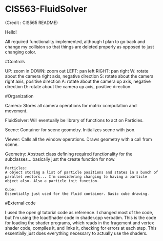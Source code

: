 # CIS563-FluidSolver
(Credit : CIS565 README)

Hello!

All required functionality implemented, although I plan to go back and change my collision so that things are deleted properly as opposed to just changing color.

#Controls

UP: zoom in
DOWN: zoom out
LEFT: pan left
RIGHT: pan right
W: rotate about the camera right axis, negative direction
S: rotate about the camera right axis, positive direction
A: rotate about the camera up axis, negative direction
D: rotate about the camera up axis, positive direction

#Organization

Camera:
Stores all camera operations for matrix computation and movement.

FluidSolver:
Will eventually be library of functions to act on Particles.

Scene:
Container for scene geometry. Initializes scene with json.

Viewer:
Calls all the window operations. Draws geometry with a call from scene.

Geometry:
Abstract class defining required functionality for the subclasses... basically just the create function for now.

    Particles:
    A object storing a list of particle positions and states in a bunch of parallel vectors... I'm considering changing to having a particle object also. Also a particle init function.

    Cube:
    Essentially just used for the fluid container. Basic cube drawing.

#External code

I used the open gl tutorial code as reference. I changed most of the code, but I'm using the loadShader code in shader.cpp verbatim. This is the code for loading the shader programs, which reads in the fragement and vertex shader code, compiles it, and links it, checking for errors at each step. This essentially just does everything necessary to actually use the shaders.



